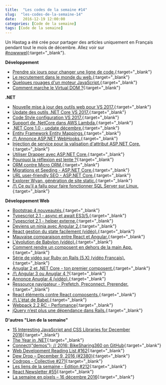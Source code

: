 ```yaml
---
title:  "Les codes de la semaine #14"
slug:  "les-codes-de-la-semaine-14"
date:   2016-12-19 12:00:00
categories: [Code de la semaine]
tags: [Code de la semaine]
---
```


Un Hastag a été crée pour partager des articles uniquement en Français pendant tout le mois de décembre.
Allez voir sur [#nowwwel](https://twitter.com/hashtag/nowwwel?src=hash){:target="_blank"}.

**Développement**

- [Prendre six jours pour changer une ligne de code.](http://edw519.posthaven.com/it-takes-6-days-to-change-1-line-of-code){:target="_blank"}
- [Le recrutement dans le monde du web.](https://medium.com/@vanessa.i/le-recrutement-dans-le-monde-du-web-b8ea79fca759#.fsqp6p8es){:target="_blank"}
- [Quelques rouages d'un moteur JavaScript.](https://zestedesavoir.com/articles/1652/quelques-rouages-dun-moteur-javascript/){:target="_blank"}
- [Comment marche le Virtual DOM ?](https://medium.com/@rajaraodv/the-inner-workings-of-virtual-dom-666ee7ad47cf#.b2p57a7bu){:target="_blank"}

**.NET**

- [Nouvelle mise à jour des outils web pour VS 2017.](https://blogs.msdn.microsoft.com/webdev/2016/12/12/new-updates-to-web-tools-in-visual-studio-2017-rc/){:target="_blank"}
- [Update des outils .NET Core VS 2017.](https://blogs.msdn.microsoft.com/dotnet/2016/12/12/updating-visual-studio-2017-rc-net-core-tooling-improvements/){:target="_blank"}
- [Code Style configuration VS 2017.](https://blogs.msdn.microsoft.com/dotnet/2016/12/15/code-style-configuration-in-the-vs2017-rc-update/){:target="_blank"}
- [Support de .NetCore dans AWS Lambda.](http://blog.soat.fr/2016/12/support-de-netcore-dans-aws-lambda/){:target="_blank"}
- [.NET Core 1.0 - update décembre.](https://blogs.msdn.microsoft.com/dotnet/2016/12/13/december-2016-update-net-core-1-0/){:target="_blank"}
- [Entity Framework Entity Mappings.](https://long2know.com/2016/12/entity-framework-entity-mappings/){:target="_blank"}
- [/!\ Annonce ASP.NET WebHooks.](https://blogs.msdn.microsoft.com/webdev/2016/12/14/introducing-microsoft-asp-net-webhooks-preview-2/){:target="_blank"}
- [Injection de service pour la valisation d'attribut ASP.NET Core.](http://andrewlock.net/injecting-services-into-validationattributes-in-asp-net-core/){:target="_blank"}
- [Utiliser Drapper avec ASP.NET Core.](http://www.talkingdotnet.com/use-dapper-orm-with-asp-net-core/){:target="_blank"}
- [Pourquoi la réflexion est lente ?](http://mattwarren.org/2016/12/14/Why-is-Reflection-slow/){:target="_blank"}
- [ORM contre Micro ORM.](http://www.slideshare.net/davidpaquette503/orms-vs-microorms){:target="_blank"}
- [Migrations et Seeding - ASP.NET Core.](http://odetocode.com/blogs/scott/archive/2016/09/20/database-migrations-and-seeding-in-asp-net-core.aspx){:target="_blank"}
- [URL user-friendly SEO - ASP.NET Core.](http://rehansaeed.com/seo-friendly-urls-asp-net-core/){:target="_blank"}
- [Explorer Wyan, génération de site static.](http://www.hanselman.com/blog/ExploringWyamANETStaticSiteContentGenerator.aspx){:target="_blank"}
- [/!\ Ce qu’il a fallu pour faire fonctionner SQL Server sur Linux.](https://blogs.technet.microsoft.com/dataplatforminsider/2016/12/16/sql-server-on-linux-how-introduction/){:target="_blank"}

**Développement Web**

- [Bootstrap 4 nouveautés.](http://www.dotnetcurry.com/javascript/1327/bootstrap-4-new-features){:target="_blank"}
- [Typescript 2.1 - async et await ES3/5.](https://blog.mariusschulz.com/2016/12/09/typescript-2-1-async-await-for-es3-es5){:target="_blank"}
- [Typescript 2.1 - helper externe.](https://blog.mariusschulz.com/2016/12/16/typescript-2-1-external-helpers-library){:target="_blank"}
- [Deviens un ninja avec Angular 2.](https://books.ninja-squad.com/angular2){:target="_blank"}
- [React gestion du state facilement (vidéo).](https://www.youtube.com/watch?v=ApmSsu3qnf0&feature=youtu.be){:target="_blank"}
- [Mauvaise comparaison entre React et Angular.](https://medium.com/aya-experience/wrong-comparisons-between-react-and-angular-707d504c95df#.jn4g89lpe){:target="_blank"}
- [L'évolution de Babylon (vidéo).](https://www.youtube.com/watch?v=y5LyvgjUUlg){:target="_blank"}
- [Comment rendre un composent en dehors de la main App.](https://blog.komand.com/how-to-render-components-outside-the-main-react-app){:target="_blank"}
- [Série de vidéo sur Ruby on Rails (5.X) (vidéo Français).](https://www.youtube.com/playlist?list=PLjwdMgw5TTLWfI1B2Wv2WPgR9iOyw12zi){:target="_blank"}
- [Anuglar 2 et .NET Core - ton premier composent.](https://jonhilton.net/2016/12/13/angular-2-and-net-core-your-first-component/){:target="_blank"}
- [/!\ Angular 3 ou Anuglar 4 ?](http://angularjs.blogspot.fr/2016/12/ok-let-me-explain-its-going-to-be.html){:target="_blank"}
- [Annonce Anuglar 4 (vidéo).](https://www.youtube.com/watch?v=aJIMoLgqU_o&feature=youtu.be){:target="_blank"}
- [Ressource navigateur - Prefetch, Preconnect, Prerender.](https://scotch.io/tutorials/browser-resource-hinting-with-prefetch-preconnect-and-prerender){:target="_blank"}
- [React éléments contre React composents.](https://tylermcginnis.com/react-elements-vs-react-components/){:target="_blank"}
- [/!\ L'état de Babel.](https://babeljs.io/blog/2016/12/07/the-state-of-babel){:target="_blank"}
- [Webpack 2.2 RC - Perfomance](https://medium.com/webpack/webpack-performance-budgets-13d4880fbf6d#.wk4fujh0r){:target="_blank"}
- [jQuery n’est plus une dépendance dans Rails.](https://github.com/rails/rails/pull/27113){:target="_blank"}

**D'autres "Lien de la semaine"**

- [15 Interesting JavaScript and CSS Libraries for December 2016](http://tutorialzine.com/2016/12/15-interesting-javascript-and-css-libraries-for-december-2016/){:target="_blank"}
- [The Year in .NET](https://blogs.msdn.microsoft.com/dotnet/2016/12/13/the-year-in-net-visual-studio-2017-rc-and-net-core-updated-on-net-with-stephen-cleary-and-luis-valencia-ulterius-inferno-bastion-logeek-night/){:target="_blank"}
- [Connect(“demos”); // 2016: BikeSharing360 on GitHub](https://blogs.msdn.microsoft.com/visualstudio/2016/12/14/connectdemos-2016-bikesharing360-on-github/){:target="_blank"}
- [Web Development Reading List #162](https://www.smashingmagazine.com/2016/12/web-development-reading-list-162/){:target="_blank"}
- [Dew Drop – December 9, 2016 (#2380)](http://www.alvinashcraft.com/2016/12/09/dew-drop-december-9-2016-2380/){:target="_blank"}
- [Codrops - Collective #271](https://tympanus.net/codrops/collective/collective-271/){:target="_blank"}
- [Les liens de la semaine - Edition #212](https://frenchcoding.com/2016/12/12/les-liens-de-la-semaine-edition-212/){:target="_blank"}
- [React Newsletter #55](http://reactjsnewsletter.com/issues/55){:target="_blank"}
- [La semaine en pixels – 16 décembre 2016](https://blog.stephaniewalter.fr/la-semaine-en-pixels-16-decembre-2016/){:target="_blank"}
